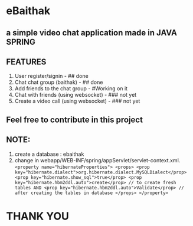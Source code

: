 # eBaithak 
## a simple video chat application made in JAVA SPRING

## FEATURES
1. User register/signin - ## done
2. Chat chat group (baithak) - ## done
3. Add friends to the chat group - #Working on it
4. Chat with friends (using websocket) - ### not yet
5. Create a video call (using websocket) - ### not yet

## Feel free to contribute in this project

## NOTE:
1. create a database : ebaithak
2. change in webapp/WEB-INF/spring/appServlet/servlet-context.xml.
	        ``<property name="hibernateProperties">
            <props>
                <prop key="hibernate.dialect">org.hibernate.dialect.MySQLDialect</prop>
                <prop key="hibernate.show_sql">true</prop>
                <prop key="hibernate.hbm2ddl.auto">create</prop> // to create fresh tables
                AND
                <prop key="hibernate.hbm2ddl.auto">Validate</prop> // after creating the tables in database
            </props>
        </property>``

 # THANK YOU